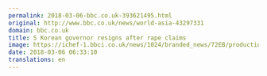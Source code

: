 ```yaml
---
permalink: 2018-03-06-bbc.co.uk-393621495.html
original: http://www.bbc.co.uk/news/world-asia-43297331
domain: bbc.co.uk
title: S Korean governor resigns after rape claims
image: https://ichef-1.bbci.co.uk/news/1024/branded_news/72EB/production/_100291492_hi045355788.jpg
date: 2018-03-06 06:33:10
translations: en
---
```


